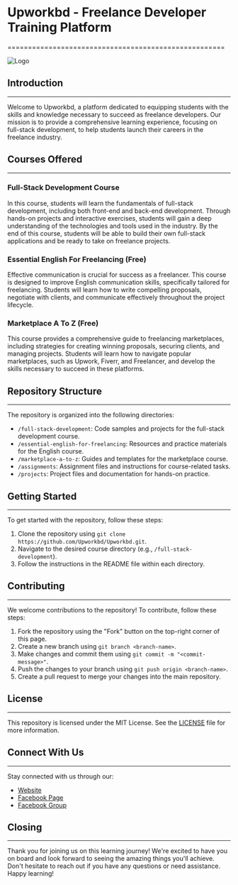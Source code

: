 # Upworkbd - Freelance Developer Training Platform
=====================================================

![Logo](logo.png)

## Introduction
---------------

Welcome to Upworkbd, a platform dedicated to equipping students with the skills and knowledge necessary to succeed as freelance developers. Our mission is to provide a comprehensive learning experience, focusing on full-stack development, to help students launch their careers in the freelance industry.

## Courses Offered
-----------------

### Full-Stack Development Course

In this course, students will learn the fundamentals of full-stack development, including both front-end and back-end development. Through hands-on projects and interactive exercises, students will gain a deep understanding of the technologies and tools used in the industry. By the end of this course, students will be able to build their own full-stack applications and be ready to take on freelance projects.

### Essential English For Freelancing (Free)

Effective communication is crucial for success as a freelancer. This course is designed to improve English communication skills, specifically tailored for freelancing. Students will learn how to write compelling proposals, negotiate with clients, and communicate effectively throughout the project lifecycle.

### Marketplace A To Z (Free)

This course provides a comprehensive guide to freelancing marketplaces, including strategies for creating winning proposals, securing clients, and managing projects. Students will learn how to navigate popular marketplaces, such as Upwork, Fiverr, and Freelancer, and develop the skills necessary to succeed in these platforms.

## Repository Structure
-------------------------

The repository is organized into the following directories:

* `/full-stack-development`: Code samples and projects for the full-stack development course.
* `/essential-english-for-freelancing`: Resources and practice materials for the English course.
* `/marketplace-a-to-z`: Guides and templates for the marketplace course.
* `/assignments`: Assignment files and instructions for course-related tasks.
* `/projects`: Project files and documentation for hands-on practice.

## Getting Started
-------------------

To get started with the repository, follow these steps:

1. Clone the repository using `git clone https://github.com/Upworkbd/Upworkbd.git`.
2. Navigate to the desired course directory (e.g., `/full-stack-development`).
3. Follow the instructions in the README file within each directory.

## Contributing
--------------

We welcome contributions to the repository! To contribute, follow these steps:

1. Fork the repository using the "Fork" button on the top-right corner of this page.
2. Create a new branch using `git branch <branch-name>`.
3. Make changes and commit them using `git commit -m "<commit-message>"`.
4. Push the changes to your branch using `git push origin <branch-name>`.
5. Create a pull request to merge your changes into the main repository.

## License
---------

This repository is licensed under the MIT License. See the [LICENSE](LICENSE) file for more information.

## Connect With Us
-------------------

Stay connected with us through our:

* [Website](https://upworkbd.com)
* [Facebook Page](https://www.facebook.com/Upworkbd/)
* [Facebook Group](https://www.facebook.com/groups/UpworkbdCommunity/)

## Closing
----------

Thank you for joining us on this learning journey! We're excited to have you on board and look forward to seeing the amazing things you'll achieve. Don't hesitate to reach out if you have any questions or need assistance. Happy learning!
